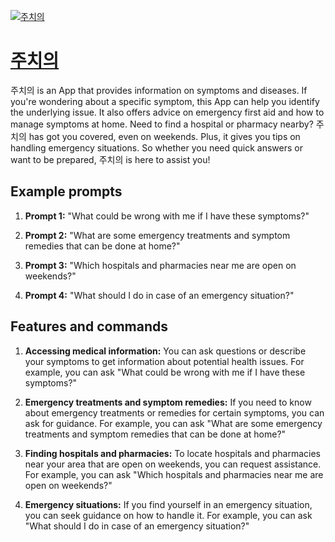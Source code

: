 [![주치의](https://files.oaiusercontent.com/file-mZwTtRBmaHgscHRxlxoUoO0G?se=2123-10-18T00%3A48%3A39Z&sp=r&sv=2021-08-06&sr=b&rscc=max-age%3D31536000%2C%20immutable&rscd=attachment%3B%20filename%3Ddoctor_illustration_main.png&sig=I%2BhcVyVYRhFaW6u3MN3SbfOeJKiUG2cjhv%2B%2BkqBnooo%3D)](https://chat.openai.com/g/g-68tXn2Zv0-juciyi)

# [주치의](https://chat.openai.com/g/g-68tXn2Zv0-juciyi)

주치의 is an App that provides information on symptoms and diseases. If you're wondering about a specific symptom, this App can help you identify the underlying issue. It also offers advice on emergency first aid and how to manage symptoms at home. Need to find a hospital or pharmacy nearby? 주치의 has got you covered, even on weekends. Plus, it gives you tips on handling emergency situations. So whether you need quick answers or want to be prepared, 주치의 is here to assist you!

## Example prompts

1. **Prompt 1:** "What could be wrong with me if I have these symptoms?"

2. **Prompt 2:** "What are some emergency treatments and symptom remedies that can be done at home?"

3. **Prompt 3:** "Which hospitals and pharmacies near me are open on weekends?"

4. **Prompt 4:** "What should I do in case of an emergency situation?"

## Features and commands

1. **Accessing medical information:** You can ask questions or describe your symptoms to get information about potential health issues. For example, you can ask "What could be wrong with me if I have these symptoms?"

2. **Emergency treatments and symptom remedies:** If you need to know about emergency treatments or remedies for certain symptoms, you can ask for guidance. For example, you can ask "What are some emergency treatments and symptom remedies that can be done at home?"

3. **Finding hospitals and pharmacies:** To locate hospitals and pharmacies near your area that are open on weekends, you can request assistance. For example, you can ask "Which hospitals and pharmacies near me are open on weekends?"

4. **Emergency situations:** If you find yourself in an emergency situation, you can seek guidance on how to handle it. For example, you can ask "What should I do in case of an emergency situation?"